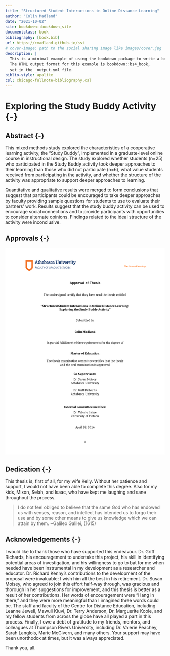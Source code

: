 ```yaml
--- 
title: "Structured Student Interactions in Online Distance Learning"
author: "Colin Madland"
date: "2021-10-02"
site: bookdown::bookdown_site
documentclass: book
bibliography: [book.bib]
url: https://cmadland.github.io/ssi
# cover-image: path to the social sharing image like images/cover.jpg
description: |
  This is a minimal example of using the bookdown package to write a book.
  The HTML output format for this example is bookdown::bs4_book,
  set in the _output.yml file.
biblio-style: apalike
csl: chicago-fullnote-bibliography.csl
---
```


# Exploring the Study Buddy Activity {-}

## Abstract {-}


This mixed methods study explored the characteristics of a cooperative learning activity, the “Study Buddy”, implemented in a graduate-level online course in instructional design. The study explored whether students (n=25) who participated in the Study Buddy activity took deeper approaches to their learning than those who did not participate (n=6), what value students received from participating in the activity, and whether the structure of the activity was appropriate to support deeper approaches to learning.

Quantitative and qualitative results were merged to form conclusions that suggest that participants could be encouraged to take deeper approaches by faculty providing sample questions for students to use to evaluate their partners’ work. Results suggest that the study buddy activity can be used to encourage social connections and to provide participants with opportunities to consider alternate opinions. Findings related to the ideal structure of the activity were inconclusive.

## Approvals {-}

![alt-text](assets/Approvals.png "Approvals page from Athabasca University Faculty of Graduate Studies")

## Dedication {-}


This thesis is, first of all, for my wife Kelly. Without her patience and support, I would not have been able to complete this degree. Also for my kids, Mixon, Selah, and Isaac, who have kept me laughing and sane throughout the process.

> I do not feel obliged to believe that the same God who has endowed us with senses, reason, and intellect has intended us to forgo their use and by some other means to give us knowledge which we can attain by them. ~Galileo Galilei, (1615)

## Acknowledgements {-}


I would like to thank those who have supported this endeavour. Dr. Griff Richards, his encouragement to undertake this project, his skill in identifying potential areas of investigation, and his willingness to go to bat for me when needed have been instrumental in my development as a researcher and educator. Dr. Richard Kenny’s contributions to the development of the proposal were invaluable; I wish him all the best in his retirement. Dr. Susan Moisey, who agreed to join this effort half-way through, was gracious and thorough in her suggestions for improvement, and this thesis is better as a result of her contributions. Her words of encouragement were “Hang in there,” and they were more meaningful than I imagined three words could be. The staff and faculty of the Centre for Distance Education, including Leanne Jewell, Mawuli Kiuvi, Dr. Terry Anderson, Dr. Marguerite Koole, and my fellow students from across the globe have all played a part in this process. Finally, I owe a debt of gratitude to my friends, mentors, and colleagues at Thompson Rivers University, including Dr. Valerie Peachey, Sarah Langlois, Marie McGivern, and many others. Your support may have been unorthodox at times, but it was always appreciated.

Thank you, all.
